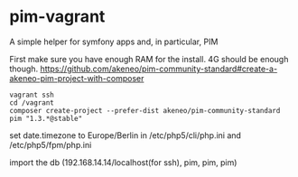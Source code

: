 # pim-vagrant
A simple helper for symfony apps and, in particular, PIM

First make sure you have enough RAM for the install. 4G should be enough though.
https://github.com/akeneo/pim-community-standard#create-a-akeneo-pim-project-with-composer

```
vagrant ssh
cd /vagrant
composer create-project --prefer-dist akeneo/pim-community-standard pim "1.3.*@stable"
```

set date.timezone to Europe/Berlin in /etc/php5/cli/php.ini and /etc/php5/fpm/php.ini

import the db (192.168.14.14/localhost(for ssh), pim, pim, pim)
